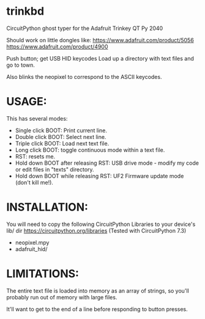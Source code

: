 # trinkbd
CircuitPython ghost typer for the Adafruit Trinkey QT Py 2040

Should work on little dongles like:
https://www.adafruit.com/product/5056 
https://www.adafruit.com/product/4900

Push button; get USB HID keycodes
Load up a directory with text files and go to town.

Also blinks the neopixel to correspond to the ASCII keycodes.

USAGE:
======

This has several modes:

  - Single click BOOT: Print current line.
  - Double click BOOT: Select next line.
  - Triple click BOOT: Load next text file.
  - Long click BOOT: toggle continuous mode within a text file.
  - RST: resets me.
  - Hold down BOOT after releasing RST: USB drive mode - modify my code or edit files in "texts" directory.
  - Hold down BOOT while releasing RST: UF2 Firmware update mode (don't kill me!).


INSTALLATION:
=============

You will need to copy the following CircuitPython Libraries to your device's lib/ dir
https://circuitpython.org/libraries
(Tested with CircuitPython 7.3)

  - neopixel.mpy
  - adafruit_hid/


LIMITATIONS:
============

The entire text file is loaded into memory as an array of strings, so you'll probably run out of memory with large files.

It'll want to get to the end of a line before responding to button presses.
